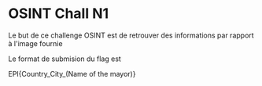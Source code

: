 # OSINT Chall N1

Le but de ce challenge OSINT est de retrouver des informations par rapport à l'image fournie

Le format de submision du flag est

EPI{Country_City_(Name of the mayor)}
